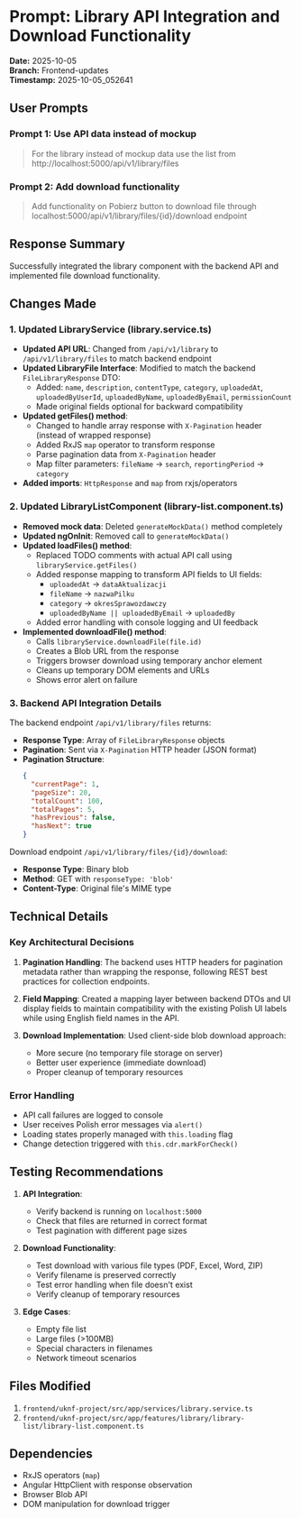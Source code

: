# Prompt: Library API Integration and Download Functionality

**Date:** 2025-10-05  
**Branch:** Frontend-updates  
**Timestamp:** 2025-10-05_052641

## User Prompts

### Prompt 1: Use API data instead of mockup
> For the library instead of mockup data use the list from http://localhost:5000/api/v1/library/files

### Prompt 2: Add download functionality
> Add functionality on Pobierz button to download file through localhost:5000/api/v1/library/files/{id}/download endpoint

## Response Summary

Successfully integrated the library component with the backend API and implemented file download functionality.

## Changes Made

### 1. Updated LibraryService (library.service.ts)

- **Updated API URL**: Changed from `/api/v1/library` to `/api/v1/library/files` to match backend endpoint
- **Updated LibraryFile Interface**: Modified to match the backend `FileLibraryResponse` DTO:
  - Added: `name`, `description`, `contentType`, `category`, `uploadedAt`, `uploadedByUserId`, `uploadedByName`, `uploadedByEmail`, `permissionCount`
  - Made original fields optional for backward compatibility
- **Updated getFiles() method**: 
  - Changed to handle array response with `X-Pagination` header (instead of wrapped response)
  - Added RxJS `map` operator to transform response
  - Parse pagination data from `X-Pagination` header
  - Map filter parameters: `fileName` → `search`, `reportingPeriod` → `category`
- **Added imports**: `HttpResponse` and `map` from rxjs/operators

### 2. Updated LibraryListComponent (library-list.component.ts)

- **Removed mock data**: Deleted `generateMockData()` method completely
- **Updated ngOnInit**: Removed call to `generateMockData()`
- **Updated loadFiles() method**:
  - Replaced TODO comments with actual API call using `libraryService.getFiles()`
  - Added response mapping to transform API fields to UI fields:
    - `uploadedAt` → `dataAktualizacji`
    - `fileName` → `nazwaPilku`
    - `category` → `okresSprawozdawczy`
    - `uploadedByName || uploadedByEmail` → `uploadedBy`
  - Added error handling with console logging and UI feedback
- **Implemented downloadFile() method**:
  - Calls `libraryService.downloadFile(file.id)`
  - Creates a Blob URL from the response
  - Triggers browser download using temporary anchor element
  - Cleans up temporary DOM elements and URLs
  - Shows error alert on failure

### 3. Backend API Integration Details

The backend endpoint `/api/v1/library/files` returns:
- **Response Type**: Array of `FileLibraryResponse` objects
- **Pagination**: Sent via `X-Pagination` HTTP header (JSON format)
- **Pagination Structure**:
  ```json
  {
    "currentPage": 1,
    "pageSize": 20,
    "totalCount": 100,
    "totalPages": 5,
    "hasPrevious": false,
    "hasNext": true
  }
  ```

Download endpoint `/api/v1/library/files/{id}/download`:
- **Response Type**: Binary blob
- **Method**: GET with `responseType: 'blob'`
- **Content-Type**: Original file's MIME type

## Technical Details

### Key Architectural Decisions

1. **Pagination Handling**: The backend uses HTTP headers for pagination metadata rather than wrapping the response, following REST best practices for collection endpoints.

2. **Field Mapping**: Created a mapping layer between backend DTOs and UI display fields to maintain compatibility with the existing Polish UI labels while using English field names in the API.

3. **Download Implementation**: Used client-side blob download approach:
   - More secure (no temporary file storage on server)
   - Better user experience (immediate download)
   - Proper cleanup of temporary resources

### Error Handling

- API call failures are logged to console
- User receives Polish error messages via `alert()`
- Loading states properly managed with `this.loading` flag
- Change detection triggered with `this.cdr.markForCheck()`

## Testing Recommendations

1. **API Integration**:
   - Verify backend is running on `localhost:5000`
   - Check that files are returned in correct format
   - Test pagination with different page sizes

2. **Download Functionality**:
   - Test download with various file types (PDF, Excel, Word, ZIP)
   - Verify filename is preserved correctly
   - Test error handling when file doesn't exist
   - Verify cleanup of temporary resources

3. **Edge Cases**:
   - Empty file list
   - Large files (>100MB)
   - Special characters in filenames
   - Network timeout scenarios

## Files Modified

1. `frontend/uknf-project/src/app/services/library.service.ts`
2. `frontend/uknf-project/src/app/features/library/library-list/library-list.component.ts`

## Dependencies

- RxJS operators (`map`)
- Angular HttpClient with response observation
- Browser Blob API
- DOM manipulation for download trigger
